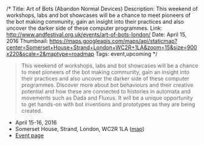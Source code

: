 /*
Title: Art of Bots (Abandon Normal Devices)
Description: This weekend of workshops, labs and bot showcases will be a chance to meet pioneers of the bot making community, gain an insight into their practices and also uncover the darker side of these computer programmes.
Link: http://www.andfestival.org.uk/events/art-of-bots-london/
Date: April 15, 2016
Thumbnail: https://maps.googleapis.com/maps/api/staticmap?center=Somerset+House+Strand+London+WC2R+1LA&zoom=15&size=900x220&scale=2&maptype=roadmap
Tags: event,upcoming
*/


> This weekend of workshops, labs and bot showcases will be a chance to meet pioneers of the bot making community, gain an insight into their practices and also uncover the darker side of these computer programmes. Discover more about bot behaviours and their creative potential and how these are connected to histories in automata and movements such as Dada and Fluxus. It will be a unique opportunity to get hands-on with bot inventions and prototypes as they are being created.

- April 15-16, 2016
- Somerset House, Strand, London, WC2R 1LA ([map](https://www.google.com/maps/dir/Current+Location/Somerset+House+Strand+London+WC2R+1LA))
- [Event page](http://www.andfestival.org.uk/events/art-of-bots-london/)


